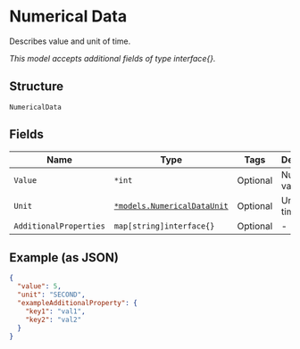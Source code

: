 
# Numerical Data

Describes value and unit of time.

*This model accepts additional fields of type interface{}.*

## Structure

`NumericalData`

## Fields

| Name | Type | Tags | Description |
|  --- | --- | --- | --- |
| `Value` | `*int` | Optional | Numerical value. |
| `Unit` | [`*models.NumericalDataUnit`](../../doc/models/numerical-data-unit.md) | Optional | Unit of time. |
| `AdditionalProperties` | `map[string]interface{}` | Optional | - |

## Example (as JSON)

```json
{
  "value": 5,
  "unit": "SECOND",
  "exampleAdditionalProperty": {
    "key1": "val1",
    "key2": "val2"
  }
}
```

